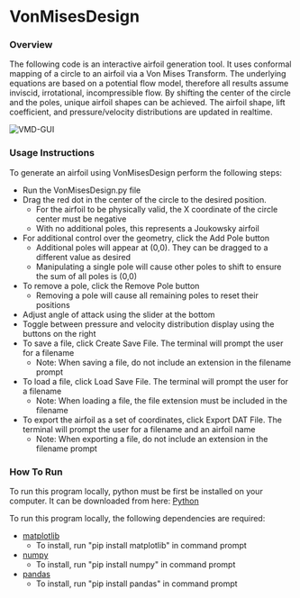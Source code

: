 # VonMisesDesign

### Overview
The following code is an interactive airfoil generation tool. It uses conformal mapping of a circle to an airfoil via a Von Mises Transform. The underlying equations are based on a potential flow model, therefore all results assume inviscid, irrotational, incompressible flow. By shifting the center of the circle and the poles, unique airfoil shapes can be achieved. The airfoil shape, lift coefficient, and pressure/velocity distributions are updated in realtime.

![VMD-GUI](https://github.com/mbcapece3/VonMisesDesign/assets/104041016/d8dc2474-70d7-4059-9ebb-e12c34ede2ce)

### Usage Instructions
To generate an airfoil using VonMisesDesign perform the following steps:
- Run the VonMisesDesign.py file
- Drag the red dot in the center of the circle to the desired position.
  - For the airfoil to be physically valid, the X coordinate of the circle center must be negative
  - With no additional poles, this represents a Joukowsky airfoil
- For additional control over the geometry, click the Add Pole button
  - Additional poles will appear at (0,0). They can be dragged to a different value as desired
  - Manipulating a single pole will cause other poles to shift to ensure the sum of all poles is (0,0)
- To remove a pole, click the Remove Pole button
  - Removing a pole will cause all remaining poles to reset their positions
- Adjust angle of attack using the slider at the bottom
- Toggle between pressure and velocity distribution display using the buttons on the right
- To save a file, click Create Save File. The terminal will prompt the user for a filename
  - Note: When saving a file, do not include an extension in the filename prompt
- To load a file, click Load Save File. The terminal will prompt the user for a filename
  - Note: When loading a file, the file extension must be included in the filename
- To export the airfoil as a set of coordinates, click Export DAT File. The terminal will prompt the user for a filename and an airfoil name
  - Note: When exporting a file, do not include an extension in the filename prompt

### How To Run
To run this program locally, python must be first be installed on your computer. It can be downloaded from here: [Python](https://www.python.org/downloads/)

To run this program locally, the following dependencies are required:
- [matplotlib](https://matplotlib.org/stable/)
  - To install, run "pip install matplotlib" in command prompt
- [numpy](https://numpy.org/install/)
  - To install, run "pip install numpy" in command prompt
- [pandas](https://pandas.pydata.org/docs/getting_started/index.html)
  - To install, run "pip install pandas" in command prompt
